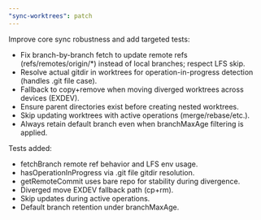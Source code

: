 ```yaml
---
"sync-worktrees": patch
---
```


Improve core sync robustness and add targeted tests:

- Fix branch-by-branch fetch to update remote refs (refs/remotes/origin/*) instead of local branches; respect LFS skip.
- Resolve actual gitdir in worktrees for operation-in-progress detection (handles .git file case).
- Fallback to copy+remove when moving diverged worktrees across devices (EXDEV).
- Ensure parent directories exist before creating nested worktrees.
- Skip updating worktrees with active operations (merge/rebase/etc.).
- Always retain default branch even when branchMaxAge filtering is applied.

Tests added:

- fetchBranch remote ref behavior and LFS env usage.
- hasOperationInProgress via .git file gitdir resolution.
- getRemoteCommit uses bare repo for stability during divergence.
- Diverged move EXDEV fallback path (cp+rm).
- Skip updates during active operations.
- Default branch retention under branchMaxAge.

